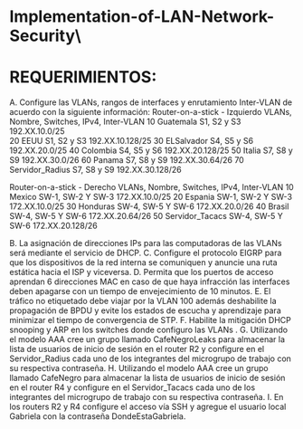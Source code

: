 # Implementation-of-LAN-Network-Security\
# REQUERIMIENTOS:
A. Configure las VLANs, rangos de interfaces y enrutamiento Inter-VLAN de acuerdo con la siguiente información:
Router-on-a-stick - Izquierdo
VLANs, Nombre, Switches, IPv4, Inter-VLAN 
10 Guatemala S1, S2 y S3 192.XX.10.0/25  
20 EEUU S1, S2 y S3 192.XX.10.128/25
30 ELSalvador S4, S5 y S6 192.XX.20.0/25
40 Colombia S4, S5 y S6 192.XX.20.128/25
50 Italia S7, S8 y S9 192.XX.30.0/26
60 Panama S7, S8 y S9 192.XX.30.64/26
70 Servidor_Radius S7, S8 y S9 192.XX.30.128/26

Router-on-a-stick - Derecho
VLANs, Nombre, Switches, IPv4, Inter-VLAN 
10 Mexico SW-1, SW-2 Y SW-3 172.XX.10.0/25 
20 Espania SW-1, SW-2 Y SW-3 172.XX.10.0/25
30 Honduras SW-4, SW-5 Y SW-6 172.XX.20.0/26
40 Brasil SW-4, SW-5 Y SW-6 172.XX.20.64/26
50 Servidor_Tacacs SW-4, SW-5 Y SW-6 172.XX.20.128/26

B. La asignación de direcciones IPs para las computadoras de las VLANs será mediante el servicio de DHCP.
C. Configure el protocolo EIGRP para que los dispositivos de la red interna se comuniquen y anuncie una ruta
estática hacia el ISP y viceversa.
D. Permita que los puertos de acceso aprendan 6 direcciones MAC en caso de que haya infracción las
interfaces deben apagarse con un tiempo de envejecimiento de 10 minutos.
E. El tráfico no etiquetado debe viajar por la VLAN 100 además deshabilite la propagación de BPDU y evite los
estados de escucha y aprendizaje para minimizar el tiempo de convergencia de STP.
F. Habilite la mitigación DHCP snooping y ARP en los switches donde configuro las VLANs .
G. Utilizando el modelo AAA cree un grupo llamado CafeNegroLeaks para almacenar la lista de usuarios de
inicio de sesión en el router R2 y configure en el Servidor_Radius cada uno de los integrantes del
microgrupo de trabajo con su respectiva contraseña.
H. Utilizando el modelo AAA cree un grupo llamado CafeNegro para almacenar la lista de usuarios de inicio de
sesión en el router R4 y configure en el Servidor_Tacacs cada uno de los integrantes del microgrupo de
trabajo con su respectiva contraseña.
I. En los routers R2 y R4 configure el acceso vía SSH y agregue el usuario local Gabriela con la contraseña
DondeEstaGabriela.